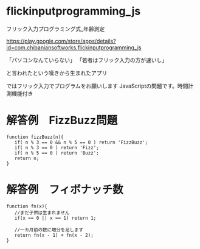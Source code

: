 # flickinputprogramming_js
フリック入力プログラミング式_年齢測定
  
https://play.google.com/store/apps/details?id=com.chibaniansoftworks.flickinputprogramming_js  
  
「パソコンなんていらない」
「若者はフリック入力の方が速いし」

と言われたという嘆きから生まれたアプリ

ではフリック入力でプログラムをお願いします
JavaScriptの問題です。時間計測機能付き

# 解答例　FizzBuzz問題

```
function fizzBuzz(n){
   if( n % 3 == 0 && n % 5 == 0 ) return 'FizzBuzz';
   if( n % 3 == 0 ) return 'Fizz';
   if( n % 5 == 0 ) return 'Buzz';
   return n;
}
```

# 解答例　フィボナッチ数

```
function fn(x){
   //まだ子供は生まれません
   if(x == 0 || x == 1) return 1;

   //一カ月前の数に増分を足します
   return fn(x - 1) + fn(x - 2);
}
```
